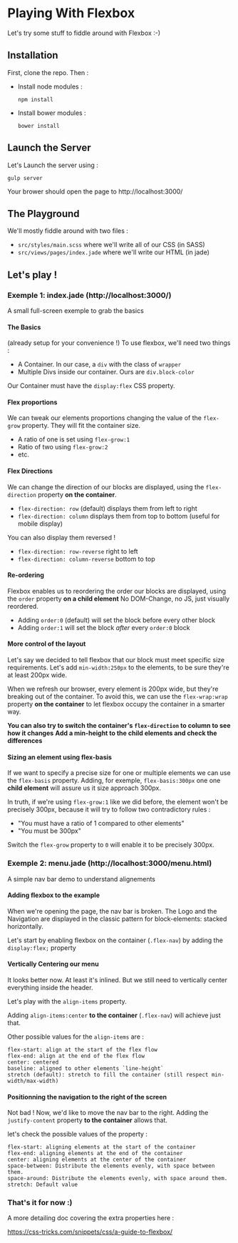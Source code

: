 # Playing With Flexbox
Let's try some stuff to fiddle around with Flexbox :-)

## Installation
First, clone the repo. Then :

- Install node modules :
  ```
  npm install
  ```

- Install bower modules :
  ```
  bower install
  ```

## Launch the Server
Let's Launch the server using :

```
gulp server
```

Your brower should open the page to http://localhost:3000/

## The Playground
We'll mostly fiddle around with two files :
- `src/styles/main.scss` where we'll write all of our CSS (in SASS)
- `src/views/pages/index.jade` where we'll write our HTML (in jade)


## Let's play !

### Exemple 1: index.jade (http://localhost:3000/)
A small full-screen exemple to grab the basics

#### The Basics
(already setup for your convenience !)
To use flexbox, we'll need two things :

  - A Container. In our case, a `div` with the class of `wrapper`
  - Multiple Divs inside our container. Ours are `div.block-color`

Our Container must have the `display:flex` CSS property.

#### Flex proportions
We can tweak our elements proportions changing the value of the `flex-grow` property.
They will fit the container size.

- A ratio of one is set using `flex-grow:1`
- Ratio of two using `flex-grow:2`
- etc.

#### Flex Directions
We can change the direction of our blocks are displayed, using the `flex-direction` property **on the container**.

- `flex-direction: row` (default) displays them from left to right
- `flex-direction: column` displays them from top to bottom (useful for mobile display)

You can also display them reversed !

- `flex-direction: row-reverse` right to left
- `flex-direction: column-reverse` bottom to top

#### Re-ordering
Flexbox enables us to reordering the order our blocks are displayed, using the `order` property **on a child element**
No DOM-Change, no JS, just visually reordered.

- Adding `order:0` (default) will set the block before every other block
- Adding `order:1` will set the block *after* every `order:0` block

#### More control of the layout
Let's say we decided to tell flexbox that our block must meet specific size requirements.
Let's add `min-width:250px` to the elements, to be sure they're at least 200px wide.

When we refresh our browser, every element is 200px wide, but they're breaking out of the container.
To avoid this, we can use the `flex-wrap:wrap` property **on the container** to let flexbox occupy the container
in a smarter way.

**You can also try to switch the container's `flex-direction` to column to see how it changes**
**Add a min-height to the child elements and check the differences**

#### Sizing an element using flex-basis
If we want to specify a precise size for one or multiple elements we can use the `flex-basis` property.
Adding, for exemple, `flex-basis:300px` one one **child element** will assure us it size approach 300px.

In truth, if we're using `flex-grow:1` like we did before, the element won't be precisely 300px, because it will
try to follow two contradictory rules :
- "You must have a ratio of 1 compared to other elements"
- "You must be 300px"

Switch the `flex-grow` property to `0` will enable it to be precisely 300px.


### Exemple 2: menu.jade (http://localhost:3000/menu.html)
A simple nav bar demo to understand alignements

#### Adding flexbox to the example
When we're opening the page, the nav bar is broken.
The Logo and the Navigation are displayed in the classic pattern for block-elements: stacked horizontally.

Let's start by enabling flexbox on the container (`.flex-nav`) by adding the `display:flex;` property

#### Vertically Centering our menu
It looks better now. At least it's inlined.
But we still need to vertically center everything inside the header.

Let's play with the `align-items` property.

Adding `align-items:center` **to the container** (`.flex-nav`) will achieve just that.

Other possible values for the `align-items` are :
```
flex-start: align at the start of the flex flow
flex-end: align at the end of the flex flow
center: centered
baseline: aligned to other elements `line-height`
stretch (default): stretch to fill the container (still respect min-width/max-width)
```

#### Positionning the navigation to the right of the screen
Not bad ! Now, we'd like to move the nav bar to the right.
Adding the `justify-content` property **to the container** allows that.

let's check the possible values of the property :
```
flex-start: aligning elements at the start of the container
flex-end: aligning elements at the end of the container
center: aligning elements at the center of the container
space-between: Distribute the elements evenly, with space between them.
space-around: Distribute the elements evenly, with space around them.
stretch: Default value
```

### That's it for now :)
A more detailing doc covering the extra properties here :

https://css-tricks.com/snippets/css/a-guide-to-flexbox/





